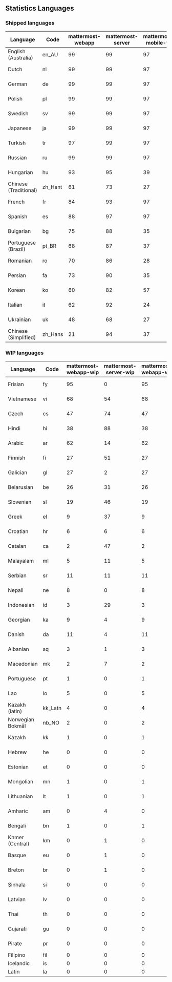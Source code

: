 ## Statistics Languages ##
###  Shipped languages  ###
|Language|Code|mattermost-webapp|mattermost-server|mattermost-mobile-v2|mattermost-desktop|focalboard-webapp|playbooks-webapp|Total|Last Modified|
|---|---|---|---|---|---|---|---|---|---|
|English (Australia)|en_AU| 99| 99| 97| 100| 100| 99| 99|2023-01-22T01:10:18.440936Z|
|Dutch|nl| 99| 99| 97| 100| 99| 100| 99|2023-01-23T10:37:01.433700Z|
|German|de| 99| 99| 97| 100| 100| 99| 99|2023-01-22T09:42:18.954836Z|
|Polish|pl| 99| 99| 97| 100| 100| 100| 99|2023-01-21T13:14:55.621871Z|
|Swedish|sv| 99| 99| 97| 100| 100| 100| 99|2023-01-20T15:44:43.079625Z|
|Japanese|ja| 99| 99| 97| 100| 100| 96| 98|2023-01-22T13:00:26.295742Z|
|Turkish|tr| 97| 99| 97| 100| 100| 100| 97|2023-01-23T10:12:06.887204Z|
|Russian|ru| 99| 99| 97| 100| 69| 60| 96|2023-01-23T09:43:31.025993Z|
|Hungarian|hu| 93| 95| 39| 100| 92| 83| 88|2023-01-20T12:30:25.721325Z|
|Chinese (Traditional)|zh_Hant| 61| 73| 27| 0| 92| 0| 88|2023-01-21T02:22:00.785570Z|
|French|fr| 84| 93| 97| 83| 87| 22| 85|2023-01-20T12:30:24.168797Z|
|Spanish|es| 88| 97| 97| 98| 33| 0| 84|2023-01-20T12:30:22.746192Z|
|Bulgarian|bg| 75| 88| 35| 0| 0| 0| 74|2023-01-19T14:25:57.138378Z|
|Portuguese (Brazil)|pt_BR| 68| 87| 37| 44| 89| 0| 72|2023-01-20T12:30:31.810000Z|
|Romanian|ro| 70| 86| 28| 0| 0| 0| 69|2023-01-19T14:26:54.652031Z|
|Persian|fa| 73| 90| 35| 0| 17| 1| 67|2023-01-20T12:30:23.714142Z|
|Korean|ko| 60| 82| 57| 96| 92| 6| 66|2023-01-20T12:30:28.937129Z|
|Italian|it| 62| 92| 24| 5| 64| 0| 64|2023-01-20T12:30:26.509197Z|
|Ukrainian|uk| 48| 68| 27| 67| 9| 0| 52|2023-01-20T12:30:34.989382Z|
|Chinese (Simplified)|zh_Hans| 21| 94| 37| 14| 63| 0| 44|2023-01-20T12:30:35.733646Z|
###  WIP languages  ###
|Language|Code|mattermost-webapp-wip|mattermost-server-wip|mattermost-webapp-wip|Total|Last Modified|
|---|---|---|---|---|---|--|
|Frisian|fy| 95| 0| 95| 63|2023-01-23T11:30:34.635281Z|
|Vietnamese|vi| 68| 54| 68| 60|2023-01-23T11:33:26.035900Z|
|Czech|cs| 47| 74| 47| 57|2023-01-23T23:57:42.026093Z|
|Hindi|hi| 38| 88| 38| 50|2023-01-23T11:30:59.276524Z|
|Arabic|ar| 62| 14| 62| 45|2023-01-23T11:29:21.333107Z|
|Finnish|fi| 27| 51| 27| 34|2023-01-23T11:30:22.867816Z|
|Galician|gl| 27| 2| 27| 32|2023-01-23T11:30:40.710921Z|
|Belarusian|be| 26| 31| 26| 28|2023-01-23T11:29:27.732744Z|
|Slovenian|sl| 19| 46| 19| 24|2023-01-23T11:32:59.581877Z|
|Greek|el| 9| 37| 9| 22|2023-01-23T11:30:04.120446Z|
|Croatian|hr| 6| 6| 6| 17|2023-01-23T10:11:51.267259Z|
|Catalan|ca| 2| 47| 2| 14|2023-01-20T12:30:20.847866Z|
|Malayalam|ml| 5| 11| 5| 13|2023-01-20T12:30:29.426169Z|
|Serbian|sr| 11| 11| 11| 13|2023-01-09T16:08:21.543640Z|
|Nepali|ne| 8| 0| 8| 12|2023-01-23T11:32:35.863162Z|
|Indonesian|id| 3| 29| 3| 11|2023-01-20T12:30:26.132977Z|
|Georgian|ka| 9| 4| 9| 8|2023-01-20T12:30:27.511376Z|
|Danish|da| 11| 4| 11| 8|2023-01-23T11:29:57.977660Z|
|Albanian|sq| 3| 1| 3| 8|2023-01-23T11:33:06.934782Z|
|Macedonian|mk| 2| 7| 2| 4|2022-12-27T01:24:20.471794Z|
|Portuguese|pt| 1| 0| 1| 4|2023-01-20T18:36:41.305583Z|
|Lao|lo| 5| 0| 5| 3|2022-07-14T00:09:20.131861Z|
|Kazakh (latin)|kk_Latn| 4| 0| 4| 3|2023-01-09T16:04:40.142668Z|
|Norwegian Bokmål|nb_NO| 2| 0| 2| 2|2023-01-20T12:30:29.978200Z|
|Kazakh|kk| 1| 0| 1| 2|2023-01-20T12:30:28.434837Z|
|Hebrew|he| 0| 0| 0| 2|2023-01-20T12:30:24.610278Z|
|Estonian|et| 0| 0| 0| 1|2022-06-16T11:17:55.844464Z|
|Mongolian|mn| 1| 0| 1| 1|2022-07-12T00:07:39.334203Z|
|Lithuanian|lt| 1| 0| 1| 1|2022-12-17T23:24:09.234041Z|
|Amharic|am| 0| 4| 0| 1|2020-07-04T19:22:35.416407Z|
|Bengali|bn| 1| 0| 1| 1|2022-06-18T00:07:36.707192Z|
|Khmer (Central)|km| 0| 1| 0| 0|2022-05-06T14:27:58.323957Z|
|Basque|eu| 0| 1| 0| 0|2021-06-22T14:46:44.626603Z|
|Breton|br| 0| 1| 0| 0|2022-10-20T14:33:30.929526Z|
|Sinhala|si| 0| 0| 0| 0|2022-10-24T11:26:43.423982Z|
|Latvian|lv| 0| 0| 0| 0|2022-12-17T23:24:22.390841Z|
|Thai|th| 0| 0| 0| 0|2022-05-03T14:48:59.991556Z|
|Gujarati|gu| 0| 0| 0| 0|2021-09-27T12:12:04.194601Z|
|Pirate|pr| 0| 0| 0| 0|2022-06-28T08:46:29.046651Z|
|Filipino|fil| 0| 0| 0| 0||
|Icelandic|is| 0| 0| 0| 0||
|Latin|la| 0| 0| 0| 0||
